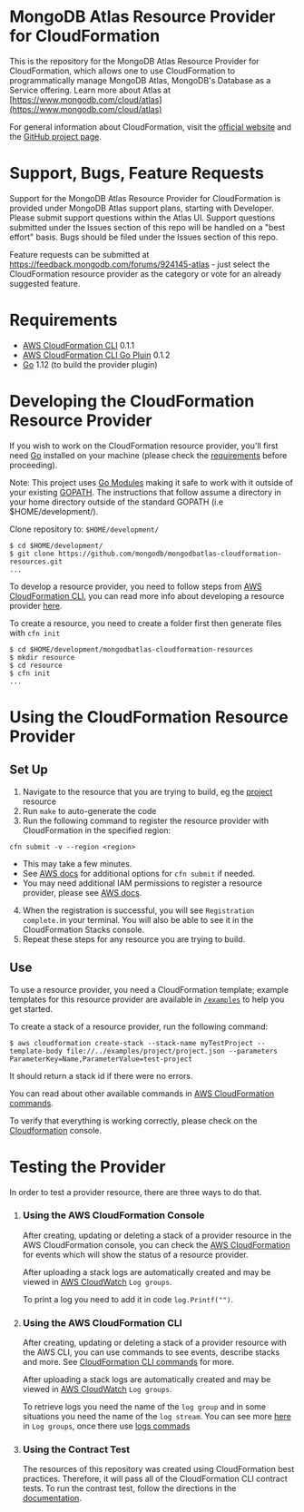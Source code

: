 # MongoDB Atlas Resource Provider for CloudFormation

This is the repository for the MongoDB Atlas Resource Provider for CloudFormation, which allows one to use CloudFormation to programmatically manage MongoDB Atlas, MongoDB's Database as a Service offering.
Learn more about Atlas at  [https://www.mongodb.com/cloud/atlas](https://www.mongodb.com/cloud/atlas)

For general information about CloudFormation, visit the [official website](https://aws.amazon.com/cloudformation) and the [GitHub project page](https://github.com/aws-cloudformation/).

# Support, Bugs, Feature Requests

Support for the MongoDB Atlas Resource Provider for CloudFormation is provided under MongoDB Atlas support plans, starting with Developer. Please submit support questions within the Atlas UI. Support questions submitted under the Issues section of this repo will be handled on a "best effort" basis.
Bugs should be filed under the Issues section of this repo.

Feature requests can be submitted at https://feedback.mongodb.com/forums/924145-atlas - just select the CloudFormation resource provider as the category or vote for an already suggested feature.

# Requirements
- [AWS CloudFormation CLI](https://github.com/aws-cloudformation/cloudformation-cli) 0.1.1
- [AWS CloudFormation CLI Go Pluin](https://github.com/aws-cloudformation/cloudformation-cli-go-plugin/) 0.1.2
- [Go](https://golang.org/doc/install) 1.12 (to build the provider plugin)

# Developing the CloudFormation Resource Provider

If you wish to work on the CloudFormation resource provider, you'll first need [Go](https://golang.org/doc/install) installed on your machine (please check the [requirements](#Requirements) before proceeding).

Note: This project uses [Go Modules](https://blog.golang.org/using-go-modules) making it safe to work with it outside of your existing [GOPATH](https://golang.org/doc/code.html#GOPATH). The instructions that follow assume a directory in your home directory outside of the standard GOPATH (i.e $HOME/development/).

Clone repository to: `$HOME/development/`

```
$ cd $HOME/development/
$ git clone https://github.com/mongodb/mongodbatlas-cloudformation-resources.git
...
```

To develop a resource provider, you need to follow steps from [AWS CloudFormation CLI](https://github.com/aws-cloudformation/cloudformation-cli), you can read more info about developing a resource provider [here](https://docs.aws.amazon.com/cloudformation-cli/latest/userguide/what-is-cloudformation-cli.html).

To create a resource, you need to create a folder first then generate files with `cfn init`

```
$ cd $HOME/development/mongodbatlas-cloudformation-resources
$ mkdir resource
$ cd resource
$ cfn init
...
```

# Using the CloudFormation Resource Provider

## Set Up 
1. Navigate to the resource that you are trying to build, eg the [project](https://github.com/mongodb/mongodbatlas-cloudformation-resources/tree/master/project) resource
2. Run `make` to auto-generate the code
3. Run the following command to register the resource provider with CloudFormation in the specified region: 
```
cfn submit -v --region <region>
```
  - This may take a few minutes.
  - See [AWS docs](https://docs.aws.amazon.com/cloudformation-cli/latest/userguide/resource-type-cli-submit.html) for additional options for `cfn submit` if needed.
  - You may need additional IAM permissions to register a resource provider, please see [AWS docs](https://docs.aws.amazon.com/AWSCloudFormation/latest/UserGuide/registry.html#registry-register-permissions). 
4. When the registration is successful, you will see `Registration complete.`in your terminal. You will also be able to see it in the CloudFormation Stacks console.
5. Repeat these steps for any resource you are trying to build.

## Use 
To use a resource provider, you need a CloudFormation template; example templates for this resource provider are available in [`/examples`](https://github.com/mongodb/mongodbatlas-cloudformation-resources/tree/master/examples) to help you get started.

To create a stack of a resource provider, run the following command:
```
$ aws cloudformation create-stack --stack-name myTestProject --template-body file://../examples/project/project.json --parameters ParameterKey=Name,ParameterValue=test-project
```
It should return a stack id if there were no errors.

You can read about other available commands in [AWS CloudFormation commands](https://docs.aws.amazon.com/cli/latest/reference/cloudformation/index.html).

To verify that everything is working correctly, please check on the [Cloudformation](https://console.aws.amazon.com/cloudformation) console.

# Testing the Provider

In order to test a provider resource, there are three ways to do that.

1. ### Using the AWS CloudFormation Console

   After creating, updating or deleting a stack of a provider resource in the AWS CloudFormation console, you can check the [AWS CloudFormation](https://console.aws.amazon.com/cloudformation) for events which will show the status of a resource provider.
      
   After uploading a stack logs are automatically created and may be viewed in [AWS CloudWatch](https://console.aws.amazon.com/cloudwatch) `Log groups`.
      
   To print a log you need to add it in code `log.Printf("")`.
   
2.  ### Using the AWS CloudFormation CLI
    
    After creating, updating or deleting a stack of a provider resource with the AWS CLI, you can use commands to see events, describe stacks and more. See [CloudFormation CLI commands](https://docs.aws.amazon.com/cli/latest/reference/cloudformation/index.html) for more.
        
    After uploading a stack logs are automatically created and may be viewed in [AWS CloudWatch](https://aws.amazon.com/cloudwatch/) `Log groups`.
        
    To retrieve logs you need the name of the `log group` and in some situations you need the name of the `log stream`. You can see more [here](https://aws.amazon.com/cloudwatch/) in `Log groups`, once there use [logs commads](https://docs.aws.amazon.com/cli/latest/reference/logs/index.html)

    
3.  ### Using the Contract Test

    The resources of this repository was created using CloudFormation best practices. Therefore, it will pass all of the CloudFormation CLI contract tests.
    To run the contrast test, follow the directions in the 
    [documentation](https://docs.aws.amazon.com/cloudformation-cli/latest/userguide/resource-type-cli-test.html).
